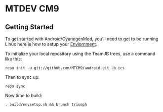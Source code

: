 MTDEV CM9
===========

Getting Started
---------------

To get started with Android/CyanogenMod, you'll need to get
to be running Linux here is how to setup your [Enviornment](http://code.google.com/p/mtdev-cm/wiki/EnvironmentSetup).

To initialize your local repository using the TeamJB trees, use a command like this:

    repo init -u git://github.com/MTCM9/android.git -b ics

Then to sync up:

    repo sync

Now time to build:

    . build/envsetup.sh && brunch triumph
